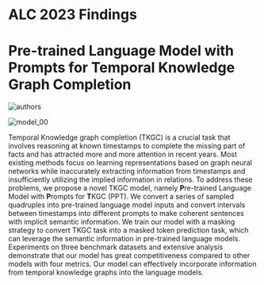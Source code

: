 # ALC 2023 Findings

# Pre-trained Language Model with Prompts for Temporal Knowledge Graph Completion

![authors](https://s1.ax1x.com/2023/05/11/p9r6BvQ.png)

![model_00](https://s1.ax1x.com/2023/05/11/p9r6VBR.png)

Temporal Knowledge graph completion (TKGC) is a crucial task that involves reasoning at known timestamps to complete the missing part of facts and has attracted more and more attention in recent years. Most existing methods focus on learning representations based on graph neural networks while inaccurately extracting information from timestamps and insufficiently utilizing the implied information in relations. To address these problems, we propose a novel TKGC model, namely **P**re-trained Language Model with **P**rompts for **T**KGC (PPT). We convert a series of sampled quadruples into pre-trained language model inputs and convert intervals between timestamps into different prompts to make coherent sentences with implicit semantic information. We train our model with a masking strategy to convert TKGC task into a masked token prediction task, which can leverage the semantic information in pre-trained language models. Experiments on three benchmark datasets and extensive analysis demonstrate that our model has great competitiveness compared to other models with four metrics. Our model can effectively incorporate information from temporal knowledge graphs into the language models.